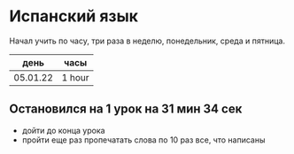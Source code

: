 # Испанский язык

Начал учить по часу, три раза в неделю, понедельник, среда и пятница.

| день     | часы   |
| -------- | ------ |
| 05.01.22 | 1 hour |

## Остановился на 1 урок на 31 мин 34 сек

- дойти до конца урока
- пройти еще раз пропечатать слова по 10 раз все, что написаны
